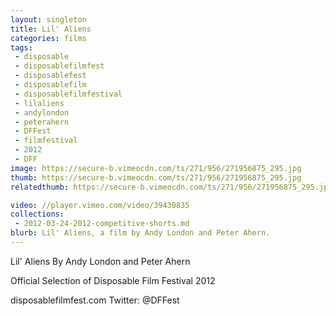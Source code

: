 ```yaml
---
layout: singleton
title: Lil' Aliens
categories: films
tags:
 - disposable
 - disposablefilmfest
 - disposablefest
 - disposablefilm
 - disposablefilmfestival
 - lilaliens
 - andylondon
 - peterahern
 - DFFest
 - filmfestival
 - 2012
 - DFF
image: https://secure-b.vimeocdn.com/ts/271/956/271956875_295.jpg
thumb: https://secure-b.vimeocdn.com/ts/271/956/271956875_295.jpg
relatedthumb: https://secure-b.vimeocdn.com/ts/271/956/271956875_295.jpg

video: //player.vimeo.com/video/39430835
collections:
 - 2012-03-24-2012-competitive-shorts.md
blurb: Lil' Aliens, a film by Andy London and Peter Ahern.
---
```


Lil' Aliens
By Andy London and Peter Ahern

Official Selection of Disposable Film Festival 2012

disposablefilmfest.com
Twitter: @DFFest